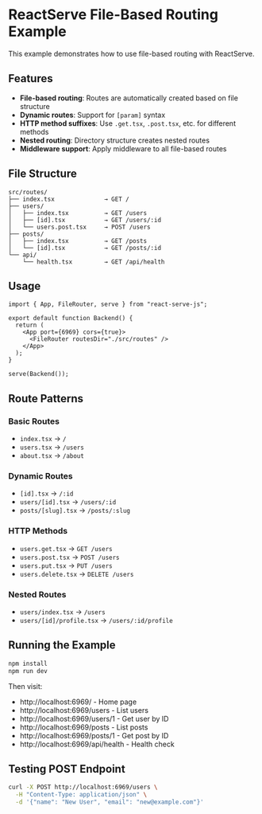 # ReactServe File-Based Routing Example

This example demonstrates how to use file-based routing with ReactServe.

## Features

- **File-based routing**: Routes are automatically created based on file structure
- **Dynamic routes**: Support for `[param]` syntax
- **HTTP method suffixes**: Use `.get.tsx`, `.post.tsx`, etc. for different methods
- **Nested routing**: Directory structure creates nested routes
- **Middleware support**: Apply middleware to all file-based routes

## File Structure

```
src/routes/
├── index.tsx              → GET /
├── users/
│   ├── index.tsx          → GET /users
│   ├── [id].tsx           → GET /users/:id
│   └── users.post.tsx     → POST /users
├── posts/
│   ├── index.tsx          → GET /posts
│   └── [id].tsx           → GET /posts/:id
└── api/
    └── health.tsx         → GET /api/health
```

## Usage

```tsx
import { App, FileRouter, serve } from "react-serve-js";

export default function Backend() {
  return (
    <App port={6969} cors={true}>
      <FileRouter routesDir="./src/routes" />
    </App>
  );
}

serve(Backend());
```

## Route Patterns

### Basic Routes
- `index.tsx` → `/`
- `users.tsx` → `/users`
- `about.tsx` → `/about`

### Dynamic Routes
- `[id].tsx` → `/:id`
- `users/[id].tsx` → `/users/:id`
- `posts/[slug].tsx` → `/posts/:slug`

### HTTP Methods
- `users.get.tsx` → `GET /users`
- `users.post.tsx` → `POST /users`
- `users.put.tsx` → `PUT /users`
- `users.delete.tsx` → `DELETE /users`

### Nested Routes
- `users/index.tsx` → `/users`
- `users/[id]/profile.tsx` → `/users/:id/profile`

## Running the Example

```bash
npm install
npm run dev
```

Then visit:
- http://localhost:6969/ - Home page
- http://localhost:6969/users - List users
- http://localhost:6969/users/1 - Get user by ID
- http://localhost:6969/posts - List posts
- http://localhost:6969/posts/1 - Get post by ID
- http://localhost:6969/api/health - Health check

## Testing POST Endpoint

```bash
curl -X POST http://localhost:6969/users \
  -H "Content-Type: application/json" \
  -d '{"name": "New User", "email": "new@example.com"}'
```
